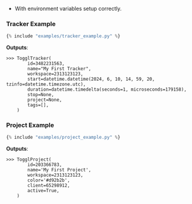 - With environment variables setup correctly.

### Tracker Example
```python
{% include "examples/tracker_example.py" %}
```
**Outputs**:
```
>>> TogglTracker(
        id=3482231563,
        name="My First Tracker",
        workspace=2313123123,
        start=datetime.datetime(2024, 6, 10, 14, 59, 20, tzinfo=datetime.timezone.utc),
        duration=datetime.timedelta(seconds=1, microseconds=179158),
        stop=None,
        project=None,
        tags=[],
    )
```

### Project Example
```python
{% include "examples/project_example.py" %}
```
**Outputs**:
```
>>> TogglProject(
        id=203366783, 
        name='My First Project', 
        workspace=2313123123,
        color='#d92b2b',
        client=65298912,
        active=True,
    )
```
